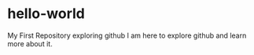 # hello-world
My First Repository exploring github
I am here to explore github and learn more about it.
